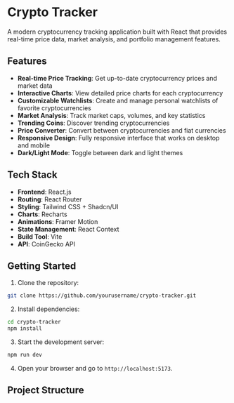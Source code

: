 # Crypto Tracker

A modern cryptocurrency tracking application built with React that provides real-time price data, market analysis, and portfolio management features.

## Features

- **Real-time Price Tracking**: Get up-to-date cryptocurrency prices and market data
- **Interactive Charts**: View detailed price charts for each cryptocurrency
- **Customizable Watchlists**: Create and manage personal watchlists of favorite cryptocurrencies 
- **Market Analysis**: Track market caps, volumes, and key statistics
- **Trending Coins**: Discover trending cryptocurrencies
- **Price Converter**: Convert between cryptocurrencies and fiat currencies
- **Responsive Design**: Fully responsive interface that works on desktop and mobile
- **Dark/Light Mode**: Toggle between dark and light themes

## Tech Stack

- **Frontend**: React.js
- **Routing**: React Router
- **Styling**: Tailwind CSS + Shadcn/UI
- **Charts**: Recharts
- **Animations**: Framer Motion
- **State Management**: React Context
- **Build Tool**: Vite
- **API**: CoinGecko API

## Getting Started

1. Clone the repository:
```bash
git clone https://github.com/yourusername/crypto-tracker.git
```

2. Install dependencies:
```bash
cd crypto-tracker
npm install
```
3. Start the development server:
```bash
npm run dev
```
4. Open your browser and go to `http://localhost:5173`.

## Project Structure

